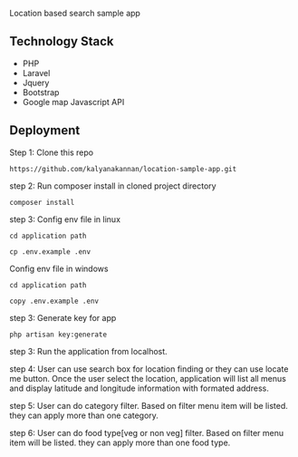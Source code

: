 Location based search sample app

## Technology Stack
* PHP
* Laravel
* Jquery
* Bootstrap
* Google map Javascript API

## Deployment

Step 1:
Clone this repo
```
https://github.com/kalyanakannan/location-sample-app.git
```

step 2:
Run composer install in cloned project directory
```
composer install
```

step 3:
Config env file in linux
```
cd application path

cp .env.example .env
```

Config env file in windows
```
cd application path

copy .env.example .env
```

step 3:
Generate key for app
```
php artisan key:generate
```



step 3:
Run the application from localhost.

step 4:
User can use search box for location finding or they can use locate me button. Once the user select the location, application will list all menus and display latitude and longitude information with formated address.

step 5:
User can do category filter. Based on filter menu item will be listed. they can apply more than one category.

step 6:
User can do food type[veg or non veg] filter. Based on filter menu item will be listed. they can apply more than one food type.